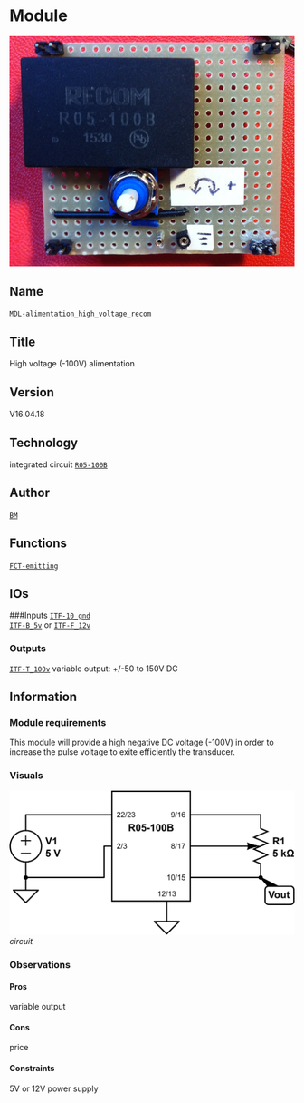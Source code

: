 # Module
![](viewme.jpg)

## Name
[`MDL-alimentation_high_voltage_recom`]()

## Title
High voltage (-100V) alimentation

## Version
V16.04.18

## Technology
integrated circuit [`R05-100B`](http://www.digikey.fr/product-detail/fr/recom-power/R05-100B/945-2051-5-ND/3776798)  

## Author
[`BM`](../../contributors/CTB-bm)  

## Functions
[`FCT-emitting`](../../functions/FCT-sensing_emitting)  

## IOs
###Inputs
[`ITF-10_gnd`](../../interfaces/ITF-10_gnd)  
[`ITF-B_5v`](../../interfaces/ITF-B_5v) or [`ITF-F_12v`](../../interfaces/ITF-F_12v)  

### Outputs
[`ITF-T_100v`](../../interfaces/ITF-T_100v) variable output: +/-50 to 150V DC  

## Information

### Module requirements
This module will provide a high negative DC voltage (-100V) in order to increase the pulse voltage to exite efficiently the transducer.  

### Visuals

![circuit](/modules/MDL-alimentation_high_voltage_recom/images/scheme_recom.png)  
*circuit*  

### Observations

#### Pros
variable output  
#### Cons
price  
#### Constraints
5V or 12V power supply  



